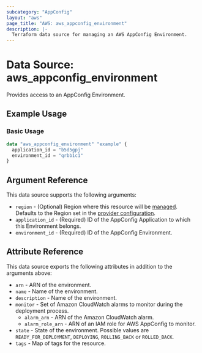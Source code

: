 ```yaml
---
subcategory: "AppConfig"
layout: "aws"
page_title: "AWS: aws_appconfig_environment"
description: |-
  Terraform data source for managing an AWS AppConfig Environment.
---
```


# Data Source: aws_appconfig_environment

Provides access to an AppConfig Environment.

## Example Usage

### Basic Usage

```terraform
data "aws_appconfig_environment" "example" {
  application_id = "b5d5gpj"
  environment_id = "qrbb1c1"
}
```

## Argument Reference

This data source supports the following arguments:

* `region` - (Optional) Region where this resource will be [managed](https://docs.aws.amazon.com/general/latest/gr/rande.html#regional-endpoints). Defaults to the Region set in the [provider configuration](https://registry.terraform.io/providers/hashicorp/aws/latest/docs#aws-configuration-reference).
* `application_id` - (Required) ID of the AppConfig Application to which this Environment belongs.
* `environment_id` - (Required) ID of the AppConfig Environment.

## Attribute Reference

This data source exports the following attributes in addition to the arguments above:

* `arn` - ARN of the environment.
* `name` - Name of the environment.
* `description` - Name of the environment.
* `monitor` - Set of Amazon CloudWatch alarms to monitor during the deployment process.
    * `alarm_arn` - ARN of the Amazon CloudWatch alarm.
    * `alarm_role_arn` - ARN of an IAM role for AWS AppConfig to monitor.
* `state` - State of the environment. Possible values are `READY_FOR_DEPLOYMENT`, `DEPLOYING`, `ROLLING_BACK`
  or `ROLLED_BACK`.
* `tags` - Map of tags for the resource.
